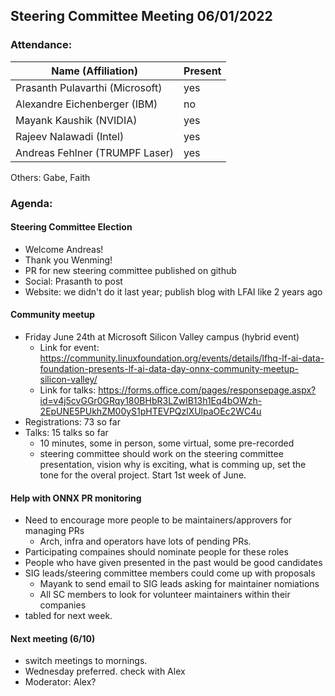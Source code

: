 ## Steering Committee Meeting 06/01/2022

### Attendance:

| Name (Affiliation)              | Present  |
| ------------------------------- | -------- |
| Prasanth Pulavarthi (Microsoft) |   yes    |
| Alexandre Eichenberger (IBM)    |   no   |
| Mayank Kaushik (NVIDIA)         |   yes   |
| Rajeev Nalawadi (Intel)         |   yes   |
| Andreas Fehlner (TRUMPF Laser)   |   yes   |

Others: Gabe, Faith

### Agenda:
  #### Steering Committee Election
  - Welcome Andreas!
  - Thank you Wenming!
  - PR for new steering committee published on github
  - Social: Prasanth to post
  - Website: we didn't do it last year; publish blog with LFAI like 2 years ago
   
  #### Community meetup
  - Friday June 24th at Microsoft Silicon Valley campus (hybrid event)
    - Link for event: https://community.linuxfoundation.org/events/details/lfhq-lf-ai-data-foundation-presents-lf-ai-data-day-onnx-community-meetup-silicon-valley/
    - Link for talks: https://forms.office.com/pages/responsepage.aspx?id=v4j5cvGGr0GRqy180BHbR3LZwlB13h1Eq4bOWzh-2EpUNE5PUkhZM00yS1pHTEVPQzlXUlpaOEc2WC4u
  - Registrations: 73 so far
  - Talks: 15 talks so far
    - 10 minutes, some in person, some virtual, some pre-recorded
    - steering committee should work on the steering committee presentation, vision why is exciting, what is comming up, set the tone for the overal project. Start 1st week of June.
  
  #### Help with ONNX PR monitoring
  - Need to encourage more people to be maintainers/approvers for managing PRs
    - Arch, infra and operators have lots of pending PRs.
  - Participating compaines should nominate people for these roles
  - People who have given presented in the past would be good candidates
  - SIG leads/steering committee members could come up with proposals
    - Mayank to send email to SIG leads asking for maintainer nomiations
    - All SC members to look for volunteer maintainers within their companies
  - tabled for next week.
  
  #### Next meeting (6/10)
  - switch meetings to mornings.
  - Wednesday preferred. check with Alex
  - Moderator: Alex?
 
